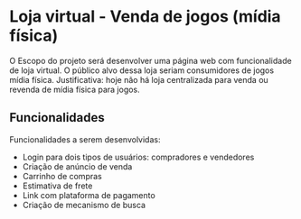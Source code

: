 # Loja virtual - Venda de jogos (mídia física)

O Escopo do projeto será desenvolver uma página web com funcionalidade de loja virtual.
O público alvo dessa loja seriam consumidores de jogos mídia física. Justificativa: hoje não há loja centralizada para venda ou revenda de mídia física para jogos.

## Funcionalidades

Funcionalidades a serem desenvolvidas:

- Login para dois tipos de usuários: compradores e vendedores
- Criação de anúncio de venda
- Carrinho de compras
- Estimativa de frete
- Link com plataforma de pagamento
- Criação de mecanismo de busca
